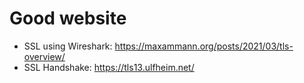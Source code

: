 # Good website

* SSL using Wireshark: https://maxammann.org/posts/2021/03/tls-overview/
* SSL Handshake: https://tls13.ulfheim.net/
